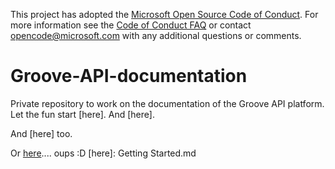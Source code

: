 This project has adopted the [Microsoft Open Source Code of Conduct](https://opensource.microsoft.com/codeofconduct/). For more information see the [Code of Conduct FAQ](https://opensource.microsoft.com/codeofconduct/faq/) or contact [opencode@microsoft.com](mailto:opencode@microsoft.com) with any additional questions or comments.



# Groove-API-documentation
Private repository to work on the documentation of the Groove API platform.  
Let the fun start [here].
And [here].  

And [here] too.  

Or [here](https://www.youtube.com/watch?v=dQw4w9WgXcQ).... oups :D
[here]: Getting Started.md

